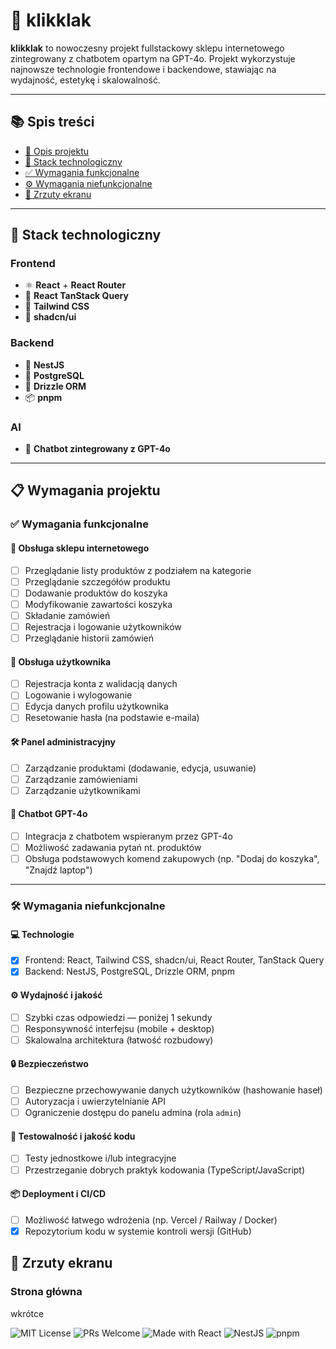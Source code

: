 # 🛒 klikklak

**klikklak** to nowoczesny projekt fullstackowy sklepu internetowego zintegrowany z chatbotem opartym na GPT-4o. Projekt wykorzystuje najnowsze technologie frontendowe i backendowe, stawiając na wydajność, estetykę i skalowalność.

---
## 📚 Spis treści

- [🎯 Opis projektu](#-klikklak)
- [🧩 Stack technologiczny](#-stack-technologiczny)
- [✅ Wymagania funkcjonalne](#-wymagania-funkcjonalne)
- [⚙️ Wymagania niefunkcjonalne](#️-wymagania-niefunkcjonalne)
- [📸 Zrzuty ekranu](#-zrzuty-ekranu)
---

## 🚀 Stack technologiczny

### Frontend
- ⚛️ **React** + **React Router**
- 🔄 **React TanStack Query**
- 🎨 **Tailwind CSS**
- 🧩 **shadcn/ui**

### Backend
- 🧠 **NestJS**
- 🐘 **PostgreSQL**
- 🌿 **Drizzle ORM**
- 📦 **pnpm**

### AI
- 🤖 **Chatbot zintegrowany z GPT-4o**

---

## 📋 Wymagania projektu

### ✅ Wymagania funkcjonalne

#### 🛒 Obsługa sklepu internetowego
- [ ] Przeglądanie listy produktów z podziałem na kategorie
- [ ] Przeglądanie szczegółów produktu
- [ ] Dodawanie produktów do koszyka
- [ ] Modyfikowanie zawartości koszyka
- [ ] Składanie zamówień
- [ ] Rejestracja i logowanie użytkowników
- [ ] Przeglądanie historii zamówień

#### 👤 Obsługa użytkownika
- [ ] Rejestracja konta z walidacją danych
- [ ] Logowanie i wylogowanie
- [ ] Edycja danych profilu użytkownika
- [ ] Resetowanie hasła (na podstawie e-maila)

#### 🛠️ Panel administracyjny
- [ ] Zarządzanie produktami (dodawanie, edycja, usuwanie)
- [ ] Zarządzanie zamówieniami
- [ ] Zarządzanie użytkownikami

#### 🤖 Chatbot GPT-4o
- [ ] Integracja z chatbotem wspieranym przez GPT-4o
- [ ] Możliwość zadawania pytań nt. produktów
- [ ] Obsługa podstawowych komend zakupowych (np. "Dodaj do koszyka", "Znajdź laptop")

---

### 🛠️ Wymagania niefunkcjonalne

#### 💻 Technologie
- [x] Frontend: React, Tailwind CSS, shadcn/ui, React Router, TanStack Query
- [x] Backend: NestJS, PostgreSQL, Drizzle ORM, pnpm

#### ⚙️ Wydajność i jakość
- [ ] Szybki czas odpowiedzi — poniżej 1 sekundy
- [ ] Responsywność interfejsu (mobile + desktop)
- [ ] Skalowalna architektura (łatwość rozbudowy)

#### 🔒 Bezpieczeństwo
- [ ] Bezpieczne przechowywanie danych użytkowników (hashowanie haseł)
- [ ] Autoryzacja i uwierzytelnianie API
- [ ] Ograniczenie dostępu do panelu admina (rola `admin`)

#### 🧪 Testowalność i jakość kodu
- [ ] Testy jednostkowe i/lub integracyjne
- [ ] Przestrzeganie dobrych praktyk kodowania (TypeScript/JavaScript)

#### 📦 Deployment i CI/CD
- [ ] Możliwość łatwego wdrożenia (np. Vercel / Railway / Docker)
- [x] Repozytorium kodu w systemie kontroli wersji (GitHub)

## 📸 Zrzuty ekranu

### Strona główna
wkrótce





![MIT License](https://img.shields.io/badge/license-MIT-green)
![PRs Welcome](https://img.shields.io/badge/PRs-welcome-brightgreen)
![Made with React](https://img.shields.io/badge/frontend-React-blue)
![NestJS](https://img.shields.io/badge/backend-NestJS-red)
![pnpm](https://img.shields.io/badge/package%20manager-pnpm-ffe600)
